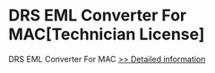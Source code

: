# DRS EML Converter For MAC[Technician License]
DRS EML Converter For MAC
[>> Detailed information](https://secure.shareit.com/shareit/product.html?productid=301004860&affiliateid=200057808)